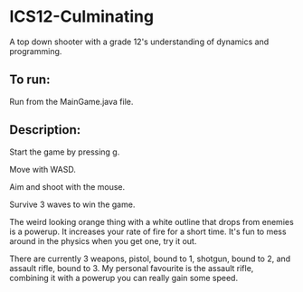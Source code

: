 # ICS12-Culminating
A top down shooter with a grade 12's understanding of dynamics and programming.

## To run:
Run from the MainGame.java file.

## Description:
Start the game by pressing g.

Move with WASD.

Aim and shoot with the mouse.

Survive 3 waves to win the game.

The weird looking orange thing with a white outline that drops from enemies is a powerup. It increases your rate of fire for a short time. It's fun to mess around in the physics when you get one, try it out.

There are currently 3 weapons, pistol, bound to 1, shotgun, bound to 2, and assault rifle, bound to 3. My personal favourite is the assault rifle, combining it with a powerup you can really gain some speed.
